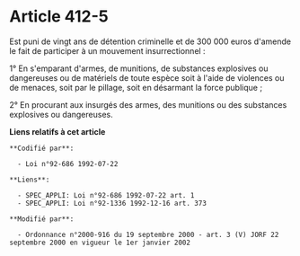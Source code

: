 # Article 412-5

Est puni de vingt ans de détention criminelle et de 300 000 euros d'amende le fait de participer à un mouvement
insurrectionnel :

1° En s'emparant d'armes, de munitions, de substances explosives ou dangereuses ou de matériels de toute espèce soit à l'aide
de violences ou de menaces, soit par le pillage, soit en désarmant la force publique ;

2° En procurant aux insurgés des armes, des munitions ou des substances explosives ou dangereuses.

**Liens relatifs à cet article**

	**Codifié par**:

	  - Loi n°92-686 1992-07-22

	**Liens**:

	  - SPEC_APPLI: Loi n°92-686 1992-07-22 art. 1
	  - SPEC_APPLI: Loi n°92-1336 1992-12-16 art. 373

	**Modifié par**:

	  - Ordonnance n°2000-916 du 19 septembre 2000 - art. 3 (V) JORF 22 septembre 2000 en vigueur le 1er janvier 2002
